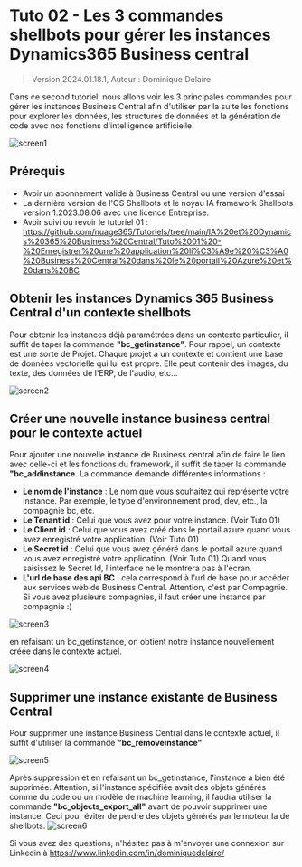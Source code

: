 # Tuto 02 - Les 3 commandes shellbots pour gérer les instances Dynamics365 Business central
> Version 2024.01.18.1, Auteur : Dominique Delaire

Dans ce second tutoriel, nous allons voir les 3 principales commandes pour gérer les instances Business Central afin d'utiliser par la suite les fonctions pour explorer les données, les structures de données et la génération de code avec nos fonctions d'intelligence artificielle.

![screen1](https://github.com/nuage365/Tutoriels/assets/102873102/30e82b9f-b71e-4c3d-8844-099d6467ba70)


## Prérequis
* Avoir un abonnement valide à Business Central ou une version d'essai
* La dernière version de l'OS Shellbots et le noyau IA framework Shellbots version 1.2023.08.06 avec une licence Entreprise.
* Avoir suivi ou revoir le tutoriel 01 : https://github.com/nuage365/Tutoriels/tree/main/IA%20et%20Dynamics%20365%20Business%20Central/Tuto%2001%20-%20Enregistrer%20une%20application%20li%C3%A9e%20%C3%A0%20Business%20Central%20dans%20le%20portail%20Azure%20et%20dans%20BC
  
  
## Obtenir les instances Dynamics 365 Business Central d'un contexte shellbots

Pour obtenir les instances déjà paramétrées dans un contexte particulier, il suffit de taper la commande **"bc_getinstance"**.
Pour rappel, un contexte est une sorte de Projet. Chaque projet a un contexte et contient une base de données vectorielle qui lui est propre. Elle peut contenir des images, du texte, des données de l'ERP, de l'audio, etc...

![screen2](https://github.com/nuage365/Tutoriels/assets/102873102/17d6ecbf-a222-497a-96f2-40704bfb6343)

## Créer une nouvelle instance business central pour le contexte actuel

Pour ajouter une nouvelle instance de Business central afin de faire le lien avec celle-ci et les fonctions du framework, il suffit de taper la commande **"bc_addinstance**.
La commande demande différentes informations : 
- **Le nom de l'instance** : Le nom que vous souhaitez qui représente votre instance. Par exemple, le type d'environnement prod, dev, etc., la compagnie bc, etc.
- **Le Tenant id** : Celui que vous avez pour votre instance. (Voir Tuto 01) 
- **Le Client id** : Celui que vous avez créé dans le portail azure quand vous avez enregistré votre application. (Voir Tuto 01)
- **Le Secret id** : Celui que vous avez généré dans le portail azure quand vous avez enregistré votre application. (Voir Tuto 01) Quand vous saisissez le Secret Id, l'interface ne le montrera pas à l'écran.
- **L'url de base des api BC** : cela correspond à l'url de base pour accéder aux services web de Business Central. Attention, c'est par Compagnie. Si vous avez plusieurs compagnies, il faut créer une instance par compagnie :) 
  
![screen3](https://github.com/nuage365/Tutoriels/assets/102873102/baddd30b-ac47-45bb-8836-64fcd3d2f03e)

en refaisant un bc_getinstance, on obtient notre instance nouvellement créée dans le contexte actuel.

![screen4](https://github.com/nuage365/Tutoriels/assets/102873102/b0e28834-3944-43a2-a880-491ce9aa8f39)

## Supprimer une instance existante de Business Central

Pour supprimer une instance Business Central dans le contexte actuel, il suffit d'utiliser la commande **"bc_removeinstance"**

![screen5](https://github.com/nuage365/Tutoriels/assets/102873102/42d86457-f57c-4456-b246-d969dacaec2a)

Après suppression et en refaisant un bc_getinstance, l'instance a bien été supprimée. Attention, si l'instance spécifiée avait des objets générés comme du code ou un modèle de machine learning, il faudra utiliser la commande **"bc_objects_export_all"** avant de pouvoir supprimer une instance. Ceci pour éviter de perdre des objets générés par le moteur Ia de shellbots.
![screen6](https://github.com/nuage365/Tutoriels/assets/102873102/98fe7d76-1474-41e8-933a-d6001762ad95)

Si vous avez des questions, n'hésitez pas à m'envoyer une connexion sur Linkedin à https://www.linkedin.com/in/dominiquedelaire/
